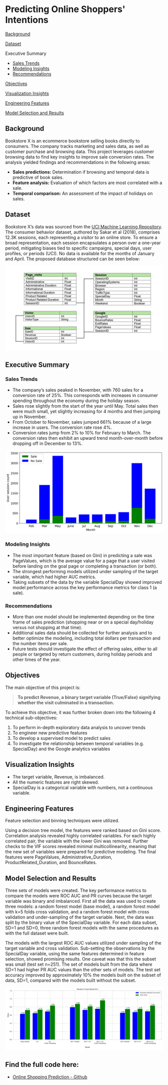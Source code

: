 # Predicting Online Shoppers' Intentions
[Background](#background)

[Dataset](#dataset)

Executive Summary
- [Sales Trends](#sales-trends)
- [Modeling Insights](#modeling-insights)
- [Recommendations](#recommendations)

[Objectives](#objectives)

[Visualization Insights](#visualization-insights)

[Engineering Features](#engineering-features)

[Model Selection and Results](#model-selection-and-results)





## Background
Bookstore X is an ecommerce bookstore selling books directly to consumers. The company tracks marketing and sales data, as well as customer purchase and browsing data. This project leverages customer browsing data to find key insights to improve sale conversion rates.
The analysis yielded findings and recommendations in the following areas:
-	**Sales predictions:** Determination if browsing and temporal data is predictive of book sales.
-	**Feature analysis:** Evaluation of which factors are most correlated with a sale.
-	**Temporal comparison:** An assessment of the impact of holidays on sales.

## Dataset
Bookstore X’s data was sourced from the [UCI Machine Learning Repository]( https://archive.ics.uci.edu/dataset/468/online+shoppers+purchasing+intention+dataset).
The consumer behavior dataset, authored by Sakar et al (2018), comprises 12.3K sessions, each representing a visitor to an online store. To ensure a broad representation, each session encapsulates a person over a one-year period, mitigating biases tied to specific campaigns, special days, user profiles, or periods (UCI). No data is available for the months of January and April.
The proposed database structured can be seen below:


![ERD](images/online_shopper_ERD.png)


## Executive Summary
### Sales Trends
-	The company’s sales peaked in November, with 760 sales for a conversion rate of 25%. This corresponds with increases in consumer spending throughout the economy during the holiday season.
-	Sales rose slightly from the start of the year until May. Total sales then were much small, yet slightly increasing for 4 months and then jumping up in November. 
-	From October to November, sales jumped 661% because of a large increase in users. The conversion rate rose 4%. 
-	Conversion rates jump from 2% to 10% for February to March. The conversion rates then exhibit an upward trend month-over-month before dropping off in December to 13%.


![Monthly sales](images/monthly_sales.png)

### Modeling Insights
-	The most important feature (based on Gini) in predicting a sale was PageValues, which is the average value for a page that a user visited before landing on the goal page or completing a transaction (or both).
-	The strongest performing models utilized under sampling of the target variable, which had higher AUC metrics.
-	Taking subsets of the data by the variable SpecialDay showed improved model performance across the key performance metrics for class 1 (a sale).

### Recommendations
-	More than one model should be implemented depending on the time frame of sales prediction (shopping near or on a special day/holiday versus not shopping at that time). 
-	Additional sales data should be collected for further analysis and to better optimize the modeling, including total dollars per transaction and the number items per sale.
-	Future tests should investigate the effect of offering sales, either to all people or targeted by return customers, during holiday periods and other times of the year.

## Objectives

The main objective of this project is:

> **To predict Revenue, a binary target variable (True/False) signifying whether the visit culminated in a transaction.**

To achieve this objective, it was further broken down into the following 4 technical sub-objectives:

1. To perform in-depth exploratory data analysis to uncover trends
2. To engineer new predictive features
3. To develop a supervised model to predict sales
4. To investigate the relationship between temporal variables (e.g. SpecialDay) and the Google analytics variables

## Visualization Insights

- The target variable, Revenue, is imbalanced.
- All the numeric features are right skewed.
- SpecialDay is a categorical variable with numbers, not a continuous variable.

## Engineering Features
Feature selection and binning techniques were utilized.

Using a decision tree model, the features were ranked based on Gini score. Correlation analysis revealed highly correlated variables. For each highly correlated pair, the variable with the lower Gini was removed. Further checks to the VIF scores revealed minimal multicollinearity, meaning that the new set of variables were prepared for predictive modeling. The final features were PageValues, Administrative_Duration, ProductRelated_Duration, and BounceRates.

## Model Selection and Results

Three sets of models were created. The key performance metrics to compare the models were ROC AUC and PR curves because the target variable was binary and imbalanced. First all the data was used to create three models: a random forest model (base model), a random forest model with k=5 folds cross validation, and a random forest model with cross validation and under-sampling of the target variable. Next, the data was split by the binary value of the SpecialDay variable. For each data subset, SD=1 and SD=0, three random forest models with the same procedures as with the full dataset were built.

The models with the largest ROC AUC values utilized under sampling of the target variable and cross validation. Sub-setting the observations by the SpecialDay variable, using the same features determined in feature selection, showed promising results. One caveat was that this the subset was small (test set n=251).  The set of models built from the data where SD=1 had higher PR AUC values than the other sets of models. The test set accuracy improved by approximately 10% the models built on the subset of data, SD=1, compared with the models built without the subset.

![ROC and PR curves](images/models_comparison.png)


## Find the full code here:

* [Online Shopping Prediction - Github](https://github.com/griffin-reichmuth/Portfolio-Online-Shopping)
